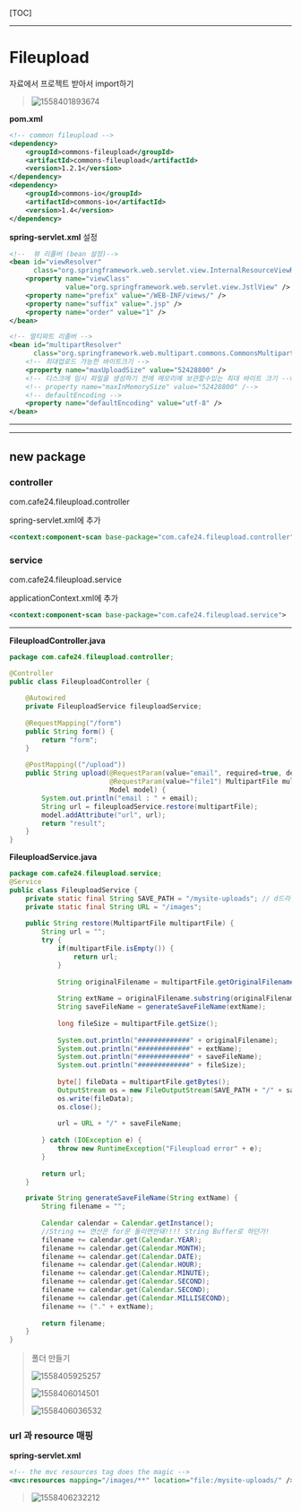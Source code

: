 [TOC]



---

# Fileupload

자료에서 프로젝트 받아서 import하기

> ![1558401893674](assets/1558401893674.png)

**pom.xml**

```xml
<!-- common fileupload -->
<dependency>
    <groupId>commons-fileupload</groupId>
    <artifactId>commons-fileupload</artifactId>
    <version>1.2.1</version>
</dependency>
<dependency>
    <groupId>commons-io</groupId>
    <artifactId>commons-io</artifactId>
    <version>1.4</version>
</dependency>
```

**spring-servlet.xml** 설정

```xml
<!--  뷰 리졸버 (bean 설정)-->
<bean id="viewResolver"
      class="org.springframework.web.servlet.view.InternalResourceViewResolver">
    <property name="viewClass"
              value="org.springframework.web.servlet.view.JstlView" />
    <property name="prefix" value="/WEB-INF/views/" />
    <property name="suffix" value=".jsp" />
    <property name="order" value="1" />
</bean>

<!-- 멀티파트 리졸버 -->
<bean id="multipartResolver" 
      class="org.springframework.web.multipart.commons.CommonsMultipartResolver">
    <!-- 최대업로드 가능한 바이트크기 -->
    <property name="maxUploadSize" value="52428800" />
    <!-- 디스크에 임시 파일을 생성하기 전에 메모리에 보관할수있는 최대 바이트 크기 -->
    <!-- property name="maxInMemorySize" value="52428800" /-->
    <!-- defaultEncoding -->
    <property name="defaultEncoding" value="utf-8" />
</bean>	
```

---



---

## new package

### controller

com.cafe24.fileupload.controller

spring-servlet.xml에 추가

```xml
<context:component-scan base-package="com.cafe24.fileupload.controller" />
```



### service

com.cafe24.fileupload.service

applicationContext.xml에 추가

```xml
<context:component-scan base-package="com.cafe24.fileupload.service">
```

---

**FileuploadController.java**

```java
package com.cafe24.fileupload.controller;

@Controller
public class FileuploadController {
	
	@Autowired
	private FileuploadService fileuploadService;
	
	@RequestMapping("/form")
	public String form() {
		return "form";
	}
	
	@PostMapping(("/upload")) 
	public String upload(@RequestParam(value="email", required=true, defaultValue="") String email, 
						 @RequestParam(value="file1") MultipartFile multipartFile,
						 Model model) {
		System.out.println("email : " + email);
		String url = fileuploadService.restore(multipartFile);
		model.addAttribute("url", url);
		return "result";
	}
} 
```



**FileuploadService.java**

```java
package com.cafe24.fileupload.service;
@Service
public class FileuploadService {
	private static final String SAVE_PATH = "/mysite-uploads"; // d드라이브
	private static final String URL = "/images";
			
	public String restore(MultipartFile multipartFile) {
		String url = "";
		try {
			if(multipartFile.isEmpty()) {
				return url;
			}
			
			String originalFilename = multipartFile.getOriginalFilename();
			
			String extName = originalFilename.substring(originalFilename.lastIndexOf('.')+1);
			String saveFileName = generateSaveFileName(extName);
			
			long fileSize = multipartFile.getSize();
			
			System.out.println("#############" + originalFilename);
			System.out.println("#############" + extName);
			System.out.println("#############" + saveFileName);
			System.out.println("#############" + fileSize);
		
			byte[] fileData = multipartFile.getBytes();
			OutputStream os = new FileOutputStream(SAVE_PATH + "/" + saveFileName);
			os.write(fileData);
			os.close();
			
			url = URL + "/" + saveFileName;
			
		} catch (IOException e) {
			throw new RuntimeException("Fileupload error" + e);
		}
		
		return url;
	}

	private String generateSaveFileName(String extName) {
		String filename = "";
		
		Calendar calendar = Calendar.getInstance();
		//String += 연산은 for문 돌리면안돼!!!! String Buffer로 하던가!
		filename += calendar.get(Calendar.YEAR);
		filename += calendar.get(Calendar.MONTH);
		filename += calendar.get(Calendar.DATE);
		filename += calendar.get(Calendar.HOUR);
		filename += calendar.get(Calendar.MINUTE);
		filename += calendar.get(Calendar.SECOND);
		filename += calendar.get(Calendar.SECOND);
		filename += calendar.get(Calendar.MILLISECOND);
		filename += ("." + extName);
		
		return filename;
	}
}
```

> 폴더 만들기
>
> ![1558405925257](assets/1558405925257.png)
>
> ![1558406014501](assets/1558406014501.png)
>
> ![1558406036532](assets/1558406036532.png)



### url 과 resource 매핑 

**spring-servlet.xml**

```xml
<!-- the mvc resources tag does the magic -->
<mvc:resources mapping="/images/**" location="file:/mysite-uploads/" />
```

> ![1558406232212](assets/1558406232212.png)







































